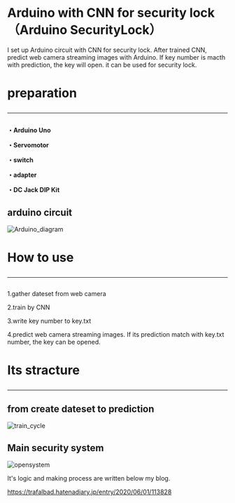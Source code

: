# Arduino with CNN for security lock（Arduino SecurityLock）

I set up Arduino circuit with CNN for security lock. 
After trained CNN, predict web camera streaming images with Arduino.
If key number is macth with prediction, the key will open. it can be used for security lock.
 
 
# preparation<hr>

<b>・Arduino Uno
 
・Servomotor

・switch

・adapter

・DC Jack DIP Kit</b>


## arduino circuit

![Arduino_diagram](https://user-images.githubusercontent.com/48679574/83414058-ce642100-a457-11ea-9ce0-b172a8db2035.jpg)



# How to use<hr>

1.gather dateset from web camera

2.train by CNN

3.write key number to key.txt

4.predict web camera streaming images.  If its prediction match with key.txt number, the key can be opened.


# Its stracture<hr>

## from create dateset to prediction

![train_cycle](https://user-images.githubusercontent.com/48679574/83414073-d6bc5c00-a457-11ea-8b9d-bef101042a5b.jpg)



## Main security system 
![opensystem](https://user-images.githubusercontent.com/48679574/83414084-dcb23d00-a457-11ea-80cc-77e76a4f2bfd.jpg)


It's logic and making process are written below my blog.

https://trafalbad.hatenadiary.jp/entry/2020/06/01/113828
